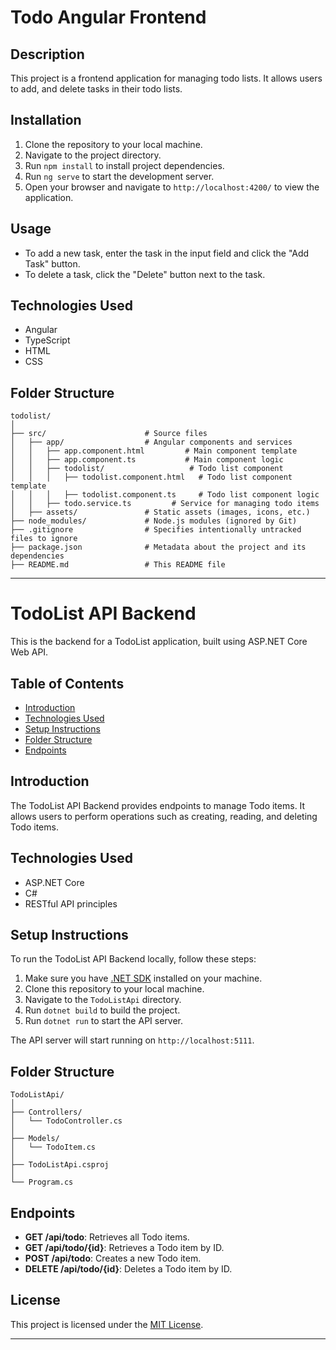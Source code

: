 # Todo Angular Frontend

## Description
This project is a frontend application for managing todo lists. It allows users to add, and delete tasks in their todo lists.

## Installation
1. Clone the repository to your local machine.
2. Navigate to the project directory.
3. Run `npm install` to install project dependencies.
4. Run `ng serve` to start the development server.
5. Open your browser and navigate to `http://localhost:4200/` to view the application.

## Usage
- To add a new task, enter the task in the input field and click the "Add Task" button.
- To delete a task, click the "Delete" button next to the task.

## Technologies Used
- Angular
- TypeScript
- HTML
- CSS

## Folder Structure
```
todolist/
│
├── src/                      # Source files
│   ├── app/                  # Angular components and services
│   │   ├── app.component.html         # Main component template
│   │   ├── app.component.ts           # Main component logic
│   │   ├── todolist/                   # Todo list component
│   │   │   ├── todolist.component.html   # Todo list component template
│   │   │   ├── todolist.component.ts     # Todo list component logic
│   │   ├── todo.service.ts         # Service for managing todo items
│   ├── assets/               # Static assets (images, icons, etc.)
├── node_modules/             # Node.js modules (ignored by Git)
├── .gitignore                # Specifies intentionally untracked files to ignore
├── package.json              # Metadata about the project and its dependencies
├── README.md                 # This README file
```

-----------------------------------------------------------------------------------------------------------------------------------

# TodoList API Backend

This is the backend for a TodoList application, built using ASP.NET Core Web API.

## Table of Contents

- [Introduction](#introduction)
- [Technologies Used](#technologies-used)
- [Setup Instructions](#setup-instructions)
- [Folder Structure](#folder-structure)
- [Endpoints](#endpoints)

## Introduction

The TodoList API Backend provides endpoints to manage Todo items. It allows users to perform operations such as creating, reading, and deleting Todo items.

## Technologies Used

- ASP.NET Core
- C#
- RESTful API principles

## Setup Instructions

To run the TodoList API Backend locally, follow these steps:

1. Make sure you have [.NET SDK](https://dotnet.microsoft.com/download) installed on your machine.
2. Clone this repository to your local machine.
3. Navigate to the `TodoListApi` directory.
4. Run `dotnet build` to build the project.
5. Run `dotnet run` to start the API server.

The API server will start running on `http://localhost:5111`.

## Folder Structure

```
TodoListApi/
│
├── Controllers/
│   └── TodoController.cs
│
├── Models/
│   └── TodoItem.cs
│
├── TodoListApi.csproj
│
└── Program.cs
```

## Endpoints

- **GET /api/todo**: Retrieves all Todo items.
- **GET /api/todo/{id}**: Retrieves a Todo item by ID.
- **POST /api/todo**: Creates a new Todo item.
- **DELETE /api/todo/{id}**: Deletes a Todo item by ID.

## License

This project is licensed under the [MIT License](LICENSE).

---
